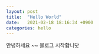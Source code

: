 ```yaml
---
layout: post
title:  "Hello World"
date:   2021-02-18 18:16:34 +0900
categories: hello
---
```

안녕하세요 ~~ 블로그 시작합니닷
